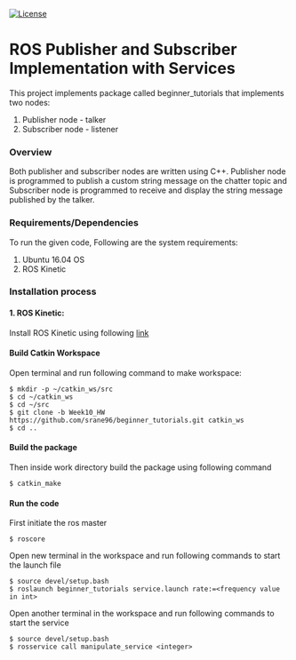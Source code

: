 [![License](https://img.shields.io/badge/License-BSD%203--Clause-blue.svg)](https://opensource.org/licenses/BSD-3-Clause)
# ROS Publisher and Subscriber Implementation with Services
This project implements package called beginner_tutorials that implements two nodes:
1. Publisher node - talker
2. Subscriber node - listener

### Overview
Both publisher and subscriber nodes are written using C++. Publisher node is programmed
to publish a custom string message on the chatter topic and Subscriber node is
programmed to receive and display the string message published by the talker.

### Requirements/Dependencies
To run the given code, Following are the system requirements:
1. Ubuntu 16.04 OS
2. ROS Kinetic

### Installation process
#### 1. ROS Kinetic:
Install ROS Kinetic using following [link](http://wiki.ros.org/ROS/Tutorials/InstallingandConfiguringROSEnvironment)

#### Build Catkin Workspace
Open terminal and run following command to make workspace:
```
$ mkdir -p ~/catkin_ws/src
$ cd ~/catkin_ws
$ cd ~/src
$ git clone -b Week10_HW https://github.com/srane96/beginner_tutorials.git catkin_ws
$ cd ..
```
#### Build the package
Then inside work directory build the package using following command
```
$ catkin_make
```

#### Run the code
First initiate the ros master
```
$ roscore
```
Open new terminal in the workspace and run following commands to start the launch file
```
$ source devel/setup.bash
$ roslaunch beginner_tutorials service.launch rate:=<frequency value in int>
```
Open another terminal in the workspace and run following commands to start the service
```
$ source devel/setup.bash
$ rosservice call manipulate_service <integer>
```
